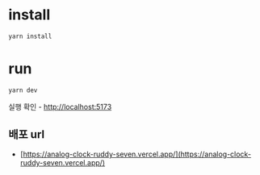 # install

```bash
yarn install
```

# run

```bash
yarn dev
```

실행 확인 - [http://localhost:5173](http://localhost:5173)

## 배포 url

- [https://analog-clock-ruddy-seven.vercel.app/](https://analog-clock-ruddy-seven.vercel.app/)
